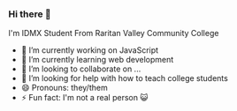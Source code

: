 ### Hi there 👋

I'm IDMX Student From Raritan Valley Community College

<!--
**idmxstudent/idmxstudent** is a ✨ _special_ ✨ repository because its `README.md` (this file) appears on your GitHub profile.

Here are some ideas to get you started:

- 🔭 I’m currently working on ...
- 🌱 I’m currently learning ...
- 👯 I’m looking to collaborate on ...
- 🤔 I’m looking for help with ...
- 💬 Ask me about ...
- 📫 How to reach me: ...
- 😄 Pronouns: ...
- ⚡ Fun fact: ...
-->

- 🔭 I’m currently working on JavaScript
- 🌱 I’m currently learning web development
- 👯 I’m looking to collaborate on ...
- 🤔 I’m looking for help with how to teach college students
- 😄 Pronouns: they/them
- ⚡ Fun fact: I'm not a real person 😺
